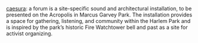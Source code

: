 [caesura](http://www.caesura.nyc): a forum is a site-specific sound and architectural installation, to be presented on the Acropolis in Marcus Garvey Park. The installation provides a space for gathering, listening, and community within the Harlem Park and is inspired by the park’s historic Fire Watchtower bell and past as a site for activist organizing.

